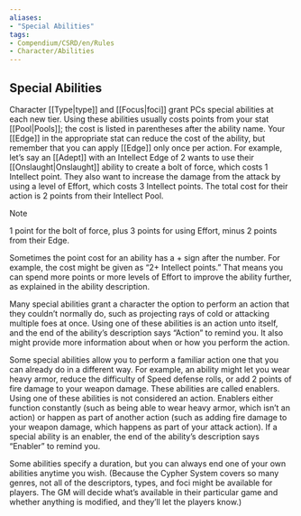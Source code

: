 ```yaml
---
aliases:
- "Special Abilities"
tags:
- Compendium/CSRD/en/Rules
- Character/Abilities
---
```

## Special Abilities

Character [[Type|type]] and [[Focus|foci]]  grant PCs special abilities at each new tier. Using these abilities usually costs points from your stat [[Pool|Pools]]; the cost is listed in parentheses after the ability name. Your [[Edge]] in the appropriate stat can reduce the cost of the ability, but remember that you can apply [[Edge]] only once per action. For example, let’s say an [[Adept]] with an Intellect Edge of 2 wants to use their [[Onslaught|Onslaught]] ability to create a bolt of force, which costs 1 Intellect point. They also want to increase the damage from the attack by using a level of Effort, which costs 3 Intellect points. The total cost for their action is 2 points from their Intellect Pool.
>[!note] 
>1 point for the bolt of force, plus 3 points for using Effort, minus 2 points from their Edge.

Sometimes the point cost for an ability has a + sign after the number. For example, the cost might be given as “2+ Intellect points.” That means you can spend more points or more levels of Effort to improve the ability further, as explained in the ability description.

Many special abilities grant a character the option to perform an action that they couldn’t normally do, such as projecting rays of cold or attacking multiple foes at once. Using one of these abilities is an action unto itself, and the end of the ability’s description says “Action” to remind you. It also might provide more information about when or how you perform the action.

Some special abilities allow you to perform a familiar action one that you can already do in a different way. For example, an ability might let you wear heavy armor, reduce the difficulty of Speed defense rolls, or add 2 points of fire damage to your weapon damage. These abilities are called enablers. Using one of these abilities is not considered an action. Enablers either function constantly (such as being able to wear heavy armor, which isn’t an action) or happen as part of another action (such as adding fire damage to your weapon damage, which happens as part of your attack action). If a special ability is an enabler, the end of the ability’s description says “Enabler” to remind you.

Some abilities specify a duration, but you can always end one of your own abilities anytime you wish.
(Because the Cypher System covers so many genres, not all of the descriptors, types, and foci might be available for players. The GM will decide what’s available in their particular game and whether anything is modified, and they’ll let the players know.)
